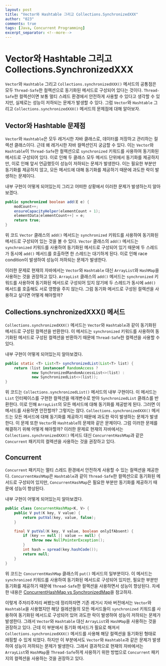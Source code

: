 ```yaml
---
layout: post
title: "Vector와 Hashtable 그리고 Collections.SynchronizedXXX"
author: "023"
comments: true
tags: [Java, Concurrent Programming]
excerpt_separator: <!--more-->
---
```


# Vector와 Hashtable 그리고 Collections.SynchronizedXXX
`Vector`와 `Hashtable` 그리고 `Collections.synchronizedXXX()` 메서드의 공통점은 모두 `Thread-Safe`한 컬렉션으로 동기화된 메서드로 구성되어 있다는 것이다.
`Thread-Safe`한 컬렉션이면 보통 멀티 스레드 환경에서 안전하게 사용할 수 있다고 생각할 수 있지만, 실제로는 성능이 저하되는 문제가 발생할 수 있다.
그럼 `Vector`와 `Hashtable` 그리고 `Collections.synchronizedXXX()` 메서드의 문제점에 대해 알아보자.

## Vector와 Hashtable 문제점
`Vector`와 `Hashtable`은 모두 레거시한 자바 클래스로, 데이터를 저장하고 관리하는 컬렉션 클래스이다. 
근데 왜 레거시한 자바 컬렉션인지 궁금할 수 있다. 이는 `Vector`와 `Hashtable`이 `Thread-Safe`한 컬렉션으로 `synchronized` 키워드를 사용하여 동기화된 메서드로 구성되어 있다.
이로 인해 두 클래스 모두 메서드 단위에서 동기화를 제공하지만, 이로 인해 앞서 언급했듯이 성능이 저하되는 문제가 발생한다.
이는 필요한 부분만 동기화를 제공하지 않고, 모든 메서드에 대해 동기화를 제공하기 때문에 과도한 락이 발생하는 문제이다.

내부 구현이 어떻게 되어있는지 그리고 어떠한 상황에서 이러한 문제가 발생하는지 알아보겠다.

```java
public synchronized boolean add(E e) {
    modCount++;
    ensureCapacityHelper(elementCount + 1);
    elementData[elementCount++] = e;
    return true;
}
```

위 코드 `Vector` 클래스의 `add()` 메서드는 `synchronized` 키워드를 사용하여 동기화된 메서드로 구성되어 있는 것을 볼 수 있다.
`Vector` 클래스의 `add()` 메서드는 `synchronized` 키워드를 사용하여 동기화된 메서드로 구성되어 있기 때문에 두 스레드가 동시에 `add()` 메서드를 호출하면 한 스레드는 대기하게 된다.
이로 인해 race condition이 발생하여 성능이 저하되는 문제가 발생한다.

이러한 문제로 현재의 자바에서는 `Vector`와 `Hashtable` 대신 `ArrayList`와 `HashMap`을 사용하는 것을 권장하고 있다.
`ArrayList` 클래스의 `add()` 메서드는 `synchronized` 키워드를 사용하여 동기화된 메서드로 구성되어 있지 않기에 두 스레드가 동시에 `add()` 메서드를 호출해도 서로 영향을 주지 않는다.
그럼 동기화 메서드로 구성된 컬렉션을 사용하고 싶다면 어떻게 해야할까?

## Collections.synchronizedXXX() 메서드
`Collections.synchronizedXXX()` 메서드는 `Vector`와 `Hashtable`과 같이 동기화된 메서드로 구성된 컬렉션을 반환한다.
이 메서드는 `synchronized` 키워드를 사용하여 동기화된 메서드로 구성된 컬렉션을 반환하기 때문에 `Thread-Safe`한 컬렉션을 사용할 수 있다.

내부 구현이 어떻게 되어있는지 알아보겠다.

```java
public static <T> List<T> synchronizedList(List<T> list) {
    return (list instanceof RandomAccess ?
            new SynchronizedRandomAccessList<>(list) :
            new SynchronizedList<>(list));
}
```

위 코드는 `Collections.synchronizedList()` 메서드의 내부 구현이다.
이 메서드는 `List` 인터페이스를 구현한 컬렉션을 매개변수로 받아 `SynchronizedList` 클래스를 반환한다.
이로 인해 `ArrayList`의 모든 메서드에 대해 동기화를 제공받게 된다.
그러면 이 메서드를 사용하면 안전할까?
그렇지는 않다. `Collections.synchronizedXXX()` 메서드는 모든 메서드에 대해 동기화를 제공하기 때문에 과도한 락이 발생하는 문제가 발생한다.
이 문제 또한 `Vector`와 `Hashtable`의 문제와 같은 문제이다.
그럼 이러한 문제를 해결하기 위해 어떻게 해야할까?
이러한 문제로 현재의 자바에서는 `Collections.synchronizedXXX()` 메서드 대신 `ConcurrentHashMap`과 같은 `Concurrent` 패키지의 컬렉션을 사용하는 것을 권장하고 있다.

## Concurrent
`Concurrent` 패키지는 멀티 스레드 환경에서 안전하게 사용할 수 있는 컬렉션을 제공한다.
`ConcurrentHashMap`은 `Hashtable`과 같이 `Thread-Safe`한 컬렉션으로 동기화된 메서드로 구성되어 있지만, `ConcurrentHashMap`은 필요한 부분만 동기화를 제공하기 때문에 성능이 향상된다.

내부 구현이 어떻게 되어있는지 알아보겠다.

```java
public class ConcurrentHashMap<K, V> {
    public V put(K key, V value) {
        return putVal(key, value, false);
    }

    final V putVal(K key, V value, boolean onlyIfAbsent) {
        if (key == null || value == null) {
            throw new NullPointerException();
        }
        int hash = spread(key.hashCode());
        return null;
    }
}
```

위 코드는 `ConcurrentHashMap` 클래스의 `put()` 메서드의 일부분이다.
이 메서드는 `synchronized` 키워드를 사용하여 동기화된 메서드로 구성되어 있지만, 필요한 부분만 동기화를 제공하기 때문에 `Thread-Safe`한 컬렉션을 사용하면서 성능이 향상된다.
자세한 내용은 [ConcurrentHashMap vs SynchronizedMap](https://023-dev.github.io/2024-11-22/Java-ConcurrentHashMap-SynchronizedMap)을 참고하자.

이렇게 주저리주저리 써봤는데 정리하자면 기존 레거시 자바 버전에서는 `Vector`와 `Hashtable`을 사용했지만 해당 컬레션들의 모든 메서드들이 `synchronized` 키워드를 사용하여 동기화된 메서드로 구성되어 있어 과도한 락이 발생하여 성능이 저하되는 문제가 발생한다.
그래서 `Vector`와 `Hashtable` 대신 `ArrayList`와 `HashMap`을 사용하는 것을 권장하고 있다.
근데 이 부분에서 동기화 메서드가 필요로 해져서 `Collections.synchronizedXXX()` 메서드를 사용해 해당 컬렉션을 동기화된 형태로 래핑할 수 있게 되었다.
하지만 이 부분에서도 `Vector`와 `Hashtable`과 같은 문제가 발생하여 성능이 저하되는 문제가 발생한다.
그래서 결과적으로 현재의 자바에서는 `ArrayList`와 `HashMap`을 `Thread-Safe`하게 사용하기 위한 방법으로 `Concurrent` 패키지의 컬렉션을 사용하는 것을 권장하고 있다.
